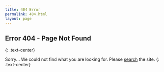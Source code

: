 ```yaml
---
title: 404 Error
permalink: 404.html
layout: page
---
```


## Error 404 - Page Not Found
{: .text-center}

Sorry... We could not find what you are looking for. Please <a href="{{site.baseurl}}/search">search</a> the site.
{: .text-center}